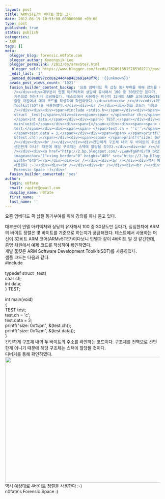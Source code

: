 ```yaml
---
layout: post
title: ARMv5TE7의 바이트 정렬 크기
date: 2012-06-19 10:53:00.000000000 +09:00
type: post
published: true
status: publish
categories:
- ARM
tags: []
meta:
  blogger_blog: forensic.n0fate.com
  blogger_author: Kyeongsik Lee
  blogger_permalink: /2012/06/armv5te7.html
  _blogger_self: https://www.blogger.com/feeds/7620918615785302711/posts/default/2395731175763183666
  _edit_last: '1'
  _oembed_d69e8097cc08a244d4a8483691e48f76: '{{unknown}}'
  avada_post_views_count: '1021'
  fusion_builder_content_backup: '요즘 임베디드 쪽 삽질 동기부여를 위해 강의를 하나 듣고 있다.<br /><div><br
    /></div><div>대부분이 인텔 아키텍처와 상당히 유사해서 100 중 30정도만 듣다가, 심심한차에 ARM의 바이트 정렬은 몇 바이트를
    기준으로 하는지가 궁금해졌다. 테스트에서 사용하는 머신이 32비트 ARM 코어(ARMv5TE7)이다보니 인텔과 같이 4바이트 일 것 같긴한데,
    증명 차원에서 예제 코드를 작성하여 확인하였다.</div><div><br /></div><div>개발 툴킷은 ARM Software Development
    Toolkit(SDT)를 사용하였다.</div><div><br /></div><div>샘플 코드는 다음과 같다.</div><div><br /></div><div><br
    /></div><div><div><span>#include <stdio.h></span></div><div><span><br /></span></div><div><span>typedef
    struct _test{</span></div><div><span><span> </span>char ch;</span></div><div><span><span>
    </span>int data;</span></div><div><span>} TEST;</span></div><div><span><br /></span></div><div><span>int
    main(void)</span></div><div><span>{</span></div><div><span><span> </span>TEST
    test;</span></div><div><span><span> </span>test.ch = ''c'';</span></div><div><span><span>
    </span>test.data = 3;</span></div><div><span><span> </span>printf("size: 0x%pn",
    &(test.ch));</span></div><div><span><span> </span>printf("size: 0x%pn", &(test.data));</span></div><div><span>}</span></div><div><br
    /></div><div><br /></div></div><div>간단하게 구조체 내의 두 바이트의 주소를 확인하는 코드이다. 구조체를 전역으로
    선언한게 아니기 때문에 해당 구조체는 스택에 할당될 것이다.</div><div><br /></div><div>디버거를 통해 확인하였다.</div><div><br
    /></div><div><a href="http://2.bp.blogspot.com/-vLwAwTgGPrE/T9_bR27rqoI/AAAAAAAAATg/-nbO9BgkCmM/s1600/arm2.png"
    imageanchor="1"><img border="0" height="409" src="http://2.bp.blogspot.com/-vLwAwTgGPrE/T9_bR27rqoI/AAAAAAAAATg/-nbO9BgkCmM/s640/arm2.png"
    width="640"></a></div><div><br /></div><div><br /></div><div>역시 예상대로 4바이트 정렬을
    사용한다 :-)</div><div><br /></div><div><br /></div><div><br /></div><div>n0fate''s
    Forensic Space :)</div>'
  fusion_builder_converted: 'yes'
author:
  login: n0fate
  email: rapfer@gmail.com
  display_name: n0fate
  first_name: ''
  last_name: ''
---
```

<p>요즘 임베디드 쪽 삽질 동기부여를 위해 강의를 하나 듣고 있다.
<div></div>
<div>대부분이 인텔 아키텍처와 상당히 유사해서 100 중 30정도만 듣다가, 심심한차에 ARM의 바이트 정렬은 몇 바이트를 기준으로 하는지가 궁금해졌다. 테스트에서 사용하는 머신이 32비트 ARM 코어(ARMv5TE7)이다보니 인텔과 같이 4바이트 일 것 같긴한데, 증명 차원에서 예제 코드를 작성하여 확인하였다.</div>
<div></div>
<div>개발 툴킷은 ARM Software Development Toolkit(SDT)를 사용하였다.</div>
<div></div>
<div>샘플 코드는 다음과 같다.</div>
<div></div>
<div></div>
<div>
<div><span>#include <stdio.h /></span></div>
<div><span><br /></span></div>
<div><span>typedef struct _test{</span></div>
<div><span><span> </span>char ch;</span></div>
<div><span><span> </span>int data;</span></div>
<div><span>} TEST;</span></div>
<div><span><br /></span></div>
<div><span>int main(void)</span></div>
<div><span>{</span></div>
<div><span><span> </span>TEST test;</span></div>
<div><span><span> </span>test.ch = 'c';</span></div>
<div><span><span> </span>test.data = 3;</span></div>
<div><span><span> </span>printf("size: 0x%pn", &(test.ch));</span></div>
<div><span><span> </span>printf("size: 0x%pn", &(test.data));</span></div>
<div><span>}</span></div>
<div></div>
<div></div>
</div>
<div>간단하게 구조체 내의 두 바이트의 주소를 확인하는 코드이다. 구조체를 전역으로 선언한게 아니기 때문에 해당 구조체는 스택에 할당될 것이다.</div>
<div></div>
<div>디버거를 통해 확인하였다.</div>
<div></div>
<div><a href="http://2.bp.blogspot.com/-vLwAwTgGPrE/T9_bR27rqoI/AAAAAAAAATg/-nbO9BgkCmM/s1600/arm2.png" imageanchor="1"><img border="0" height="409" src="{{ site.baseurl }}/assets/arm2.png" width="640" /></a></div>
<div></div>
<div></div>
<div>역시 예상대로 4바이트 정렬을 사용한다 :-)</div>
<div></div>
<div></div>
<div></div>
<div>n0fate's Forensic Space :)</div>
